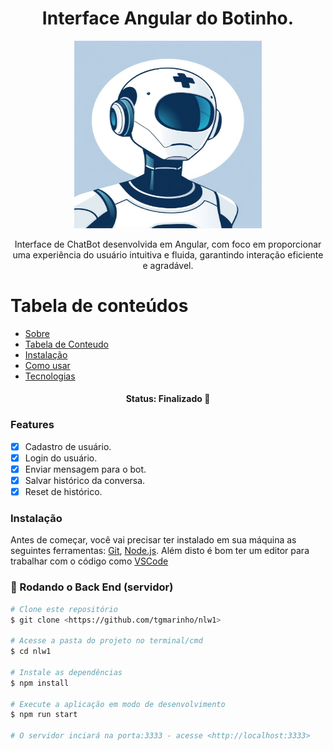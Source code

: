 <h1 align="center">Interface Angular do Botinho.</h1>
<p align="center">
  <img src="src/assets/bot_image.png" alt="Imagem do Botinho" width="300" height="300"/>
</p>

<p align="center">Interface de ChatBot desenvolvida em Angular, com foco em proporcionar uma experiência do usuário intuitiva e fluida, garantindo interação eficiente e agradável.</p>

Tabela de conteúdos
=================
<!--ts-->
   * [Sobre](#sobre)
   * [Tabela de Conteudo](#tabela-de-conteudo)
   * [Instalação](#instalacao)  <!-- Link correto para seção de instalação -->
   * [Como usar](#como-usar)
   * [Tecnologias](#tecnologias)
<!--te-->

<h4 align="center"> 
	 Status: Finalizado  🚀 
</h4>

### Features

- [x] Cadastro de usuário.
- [x] Login do usuário.
- [x] Enviar mensagem para o bot.
- [x] Salvar histórico da conversa.
- [x] Reset de histórico.

<a id="instalacao"></a>
### Instalação
Antes de começar, você vai precisar ter instalado em sua máquina as seguintes ferramentas:
[Git](https://git-scm.com), [Node.js](https://nodejs.org/en/). 
Além disto é bom ter um editor para trabalhar com o código como [VSCode](https://code.visualstudio.com/)

<a id="como-usar"></a>
### 🎲 Rodando o Back End (servidor)

```bash
# Clone este repositório
$ git clone <https://github.com/tgmarinho/nlw1>

# Acesse a pasta do projeto no terminal/cmd
$ cd nlw1

# Instale as dependências
$ npm install

# Execute a aplicação em modo de desenvolvimento
$ npm run start

# O servidor inciará na porta:3333 - acesse <http://localhost:3333>
